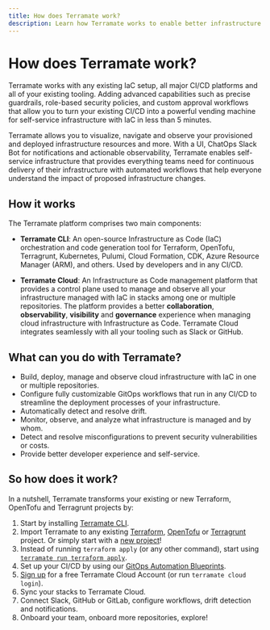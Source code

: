 ```yaml
---
title: How does Terramate work?
description: Learn how Terramate works to enable better infrastructure as code management by integrating with any existing IaC setup, all major CI/CD platforms and all of your existing tooling.
---
```


# How does Terramate work?

Terramate works with any existing IaC setup, all major CI/CD platforms and all of your existing tooling. Adding advanced
capabilities such as precise guardrails, role-based security policies, and custom approval workflows that allow you to turn
your existing CI/CD into a powerful vending machine for self-service infrastructure with IaC in less than 5 minutes.

Terramate allows you to visualize, navigate and observe your provisioned and deployed infrastructure resources and more.
With a UI, ChatOps Slack Bot for notifications and actionable observability, Terramate enables self-service infrastructure
that provides everything teams need for continuous delivery of their infrastructure with automated workflows that help
everyone understand the impact of proposed infrastructure changes.

## How it works

The Terramate platform comprises two main components:

- **Terramate CLI**: An open-source Infrastructure as Code (IaC) orchestration and code generation tool for Terraform,
  OpenTofu, Terragrunt, Kubernetes, Pulumi, Cloud Formation, CDK, Azure Resource Manager (ARM), and others. Used by
  developers and in any CI/CD.

- **Terramate Cloud**: An Infrastructure as Code management platform that provides a control plane used to manage and observe
  all your infrastructure managed with IaC in stacks among one or multiple repositories. The platform provides a better
  **collaboration**, **observability**, **visibility** and **governance** experience when managing cloud infrastructure
  with Infrastructure as Code. Terramate Cloud integrates seamlessly with all your tooling such as Slack or GitHub.

## What can you do with Terramate?

- Build, deploy, manage and observe cloud infrastructure with IaC in one or multiple repositories.
- Configure fully customizable GitOps workflows that run in any CI/CD to streamline the deployment processes of your infrastructure.
- Automatically detect and resolve drift.
- Monitor, observe, and analyze what infrastructure is managed and by whom.
- Detect and resolve misconfigurations to prevent security vulnerabilities or costs.
- Provide better developer experience and self-service.

## So how does it work?

In a nutshell, Terramate transforms your existing or new Terraform, OpenTofu and Terragrunt projects by:

1. Start by installing [Terramate CLI](https://github.com/terramate-io/terramate).
2. Import Terramate to any existing [Terraform](./cli/on-boarding/terraform.md), [OpenTofu](./cli/on-boarding/opentofu.md)
  or [Terragrunt](./cli/on-boarding/terragrunt.md) project. Or simply start with a [new project](./cli/getting-started/index.md)!
3. Instead of running `terraform apply` (or any other command), start using [`terramate run terraform apply`](./cli/cmdline/run.md).
4. Set up your CI/CD by using our [GitOps Automation Blueprints](./cli/automation/index.md).
5. [Sign up](https://cloud.terramate.io) for a free Terramate Cloud Account (or run `terramate cloud login`).
6. Sync your stacks to Terramate Cloud.
7. Connect Slack, GitHub or GitLab, configure workflows, drift detection and notifications.
8. Onboard your team, onboard more repositories, explore!

